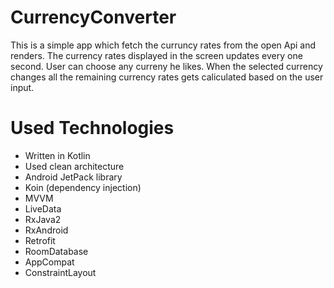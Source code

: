 # CurrencyConverter
This is a simple app which fetch the curruncy rates from the open Api and renders. The currency rates displayed in the screen updates every one second. User can choose any curreny he likes. When the selected currency changes all the remaining currency rates gets caliculated based on the user input.

# Used Technologies

 - Written in Kotlin
 - Used clean architecture
 - Android JetPack library
 - Koin (dependency injection)
 - MVVM
 - LiveData
 - RxJava2
 - RxAndroid
 - Retrofit
 - RoomDatabase
 - AppCompat
 - ConstraintLayout
